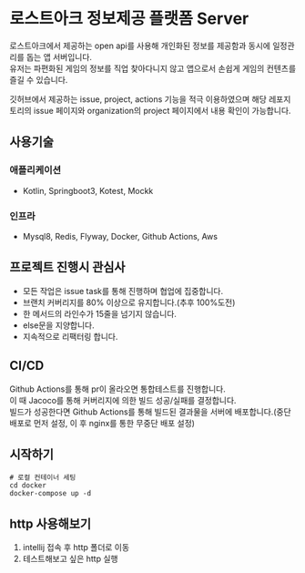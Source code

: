 # 로스트아크 정보제공 플랫폼 Server
로스트아크에서 제공하는 open api를 사용해 개인화된 정보를 제공함과 동시에 일정관리를 돕는 앱 서버입니다.<br>
유저는 파편화된 게임의 정보를 직업 찾아다니지 않고 앱으로서 손쉽게 게임의 컨텐츠를 즐길 수 있습니다.

깃허브에서 제공하는 issue, project, actions 기능을 적극 이용하였으며 해당 레포지토리의 issue 페이지와 organization의 project 페이지에서 내용 확인이 가능합니다.

## 사용기술
### 애플리케이션
- Kotlin, Springboot3, Kotest, Mockk
### 인프라
- Mysql8, Redis, Flyway, Docker, Github Actions, Aws
## 프로젝트 진행시 관심사
- 모든 작업은 issue task를 통해 진행하며 협업에 집중합니다.
- 브랜치 커버리지를 80% 이상으로 유지합니다.(추후 100%도전)
- 한 메서드의 라인수가 15줄을 넘기지 않습니다.
- else문을 지양합니다.
- 지속적으로 리팩터링 합니다.

## CI/CD
Github Actions를 통해 pr이 올라오면 통합테스트를 진행합니다.<br>
이 때 Jacoco를 통해 커버리지에 의한 빌드 성공/실패를 결정합니다.<br>
빌드가 성공한다면 Github Actions를 통해 빌드된 결과물을 서버에 배포합니다.(중단배포로 먼저 설정, 이 후 nginx를 통한 무중단 배포 설정)

## 시작하기
```shell
# 로컬 컨테이너 세팅
cd docker
docker-compose up -d
```

## http 사용해보기
1. intellij 접속 후 http 폴더로 이동
2. 테스트해보고 싶은 http 실행


